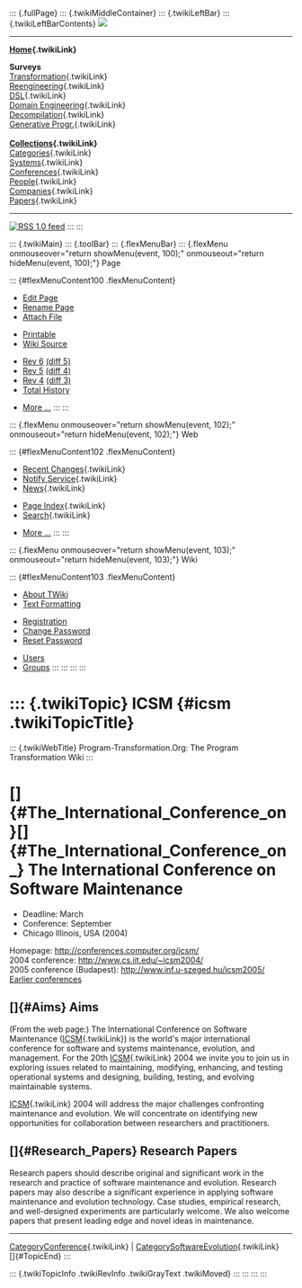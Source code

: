 ::: {.fullPage}
::: {.twikiMiddleContainer}
::: {.twikiLeftBar}
::: {.twikiLeftBarContents}
![](../pub/transformation.gif)

------------------------------------------------------------------------

**[Home](WebHome){.twikiLink}**

**Surveys**\
[Transformation](ProgramTransformation){.twikiLink}\
[Reengineering](ReengineeringWiki){.twikiLink}\
[DSL](DomainSpecificLanguages){.twikiLink}\
[Domain Engineering](DomainEngineering){.twikiLink}\
[Decompilation](DeCompilation){.twikiLink}\
[Generative Progr.](GenerativeProgrammingWiki){.twikiLink}\
\
**[Collections](CategoryCollection){.twikiLink}**\
[Categories](CategoryCategory){.twikiLink}\
[Systems](TransformationSystems){.twikiLink}\
[Conferences](TransformationConferences){.twikiLink}\
[People](TransformationPeople){.twikiLink}\
[Companies](TransformationCompanies){.twikiLink}\
[Papers](CategoryPaper){.twikiLink}

------------------------------------------------------------------------

[![](../pub/rss.gif "RSS 1.0 feed")](WebRss@skin=rss)
:::
:::

::: {.twikiMain}
::: {.toolBar}
::: {.flexMenuBar}
::: {.flexMenu onmouseover="return showMenu(event, 100);" onmouseout="return hideMenu(event, 100);"}
Page

::: {#flexMenuContent100 .flexMenuContent}
-   [Edit
    Page](http://www.program-transformation.org/edit/Transform/ICSM?t=1536826496)
-   [Rename
    Page](http://www.program-transformation.org/rename/Transform/ICSM)
-   [Attach
    File](http://www.program-transformation.org/attach/Transform/ICSM)

<!-- -->

-   [Printable](http://www.program-transformation.org/view/Transform/ICSM?skin=print.pattern)
-   [Wiki
    Source](http://www.program-transformation.org/view/Transform/ICSM?skin=text&raw=on&contenttype=text/plain)

<!-- -->

-   [Rev
    6](http://www.program-transformation.org/view/Transform/ICSM?rev=1.6)
    [(diff 5)](http://www.program-transformation.org/rdiff/Transform/ICSM?rev1=1.6&rev2=1.5)
-   [Rev
    5](http://www.program-transformation.org/view/Transform/ICSM?rev=1.5)
    [(diff 4)](http://www.program-transformation.org/rdiff/Transform/ICSM?rev1=1.5&rev2=1.4)
-   [Rev
    4](http://www.program-transformation.org/view/Transform/ICSM?rev=1.4)
    [(diff 3)](http://www.program-transformation.org/rdiff/Transform/ICSM?rev1=1.4&rev2=1.3)
-   [Total
    History](http://www.program-transformation.org/rdiff/Transform/ICSM)

<!-- -->

-   [More
    \...](http://www.program-transformation.org/oops/Transform/ICSM?template=oopsmore&param1=1.6&param2=1.6)
:::
:::

::: {.flexMenu onmouseover="return showMenu(event, 102);" onmouseout="return hideMenu(event, 102);"}
Web

::: {#flexMenuContent102 .flexMenuContent}
-   [Recent Changes](WebChanges){.twikiLink}
-   [Notify Service](WebNotify){.twikiLink}
-   [News](WebNews){.twikiLink}

<!-- -->

-   [Page Index](WebIndex){.twikiLink}
-   [Search](WebSearch){.twikiLink}

<!-- -->

-   [More
    \...](http://www.program-transformation.org/oops/Transform/ICSM?template=oopsmore&param1=1.6&param2=1.6)
:::
:::

::: {.flexMenu onmouseover="return showMenu(event, 103);" onmouseout="return hideMenu(event, 103);"}
Wiki

::: {#flexMenuContent103 .flexMenuContent}
-   [About
    TWiki](http://www.program-transformation.org/view/TWiki/WebHome)
-   [Text
    Formatting](http://www.program-transformation.org/view/TWiki/TextFormattingRules)

<!-- -->

-   [Registration](http://www.program-transformation.org/view/TWiki/TWikiRegistration)
-   [Change
    Password](http://www.program-transformation.org/view/TWiki/ChangePassword)
-   [Reset
    Password](http://www.program-transformation.org/view/TWiki/ResetPassword)

<!-- -->

-   [Users](http://www.program-transformation.org/view/Main/TWikiUsers)
-   [Groups](http://www.program-transformation.org/view/Main/TWikiGroups)
:::
:::
:::
:::

::: {.twikiTopic}
ICSM {#icsm .twikiTopicTitle}
====

::: {.twikiWebTitle}
Program-Transformation.Org: The Program Transformation Wiki
:::

[]{#The_International_Conference_on}[]{#The_International_Conference_on_} The International Conference on Software Maintenance
==============================================================================================================================

-   Deadline: March
-   Conference: September
-   Chicago Illinois, USA (2004)

Homepage: <http://conferences.computer.org/icsm/>\
2004 conference: <http://www.cs.iit.edu/~icsm2004/>\
2005 conference (Budapest): <http://www.inf.u-szeged.hu/icsm2005/>\
[Earlier
conferences](http://conferences.computer.org/icsm/Links_ICSM_Conferences.html)

[]{#Aims} Aims
--------------

(From the web page:) The International Conference on Software
Maintenance ([ICSM](ICSM){.twikiLink}) is the world\'s major
international conference for software and systems maintenance,
evolution, and management. For the 20th [ICSM](ICSM){.twikiLink} 2004 we
invite you to join us in exploring issues related to maintaining,
modifying, enhancing, and testing operational systems and designing,
building, testing, and evolving maintainable systems.

[ICSM](ICSM){.twikiLink} 2004 will address the major challenges
confronting maintenance and evolution. We will concentrate on
identifying new opportunities for collaboration between researchers and
practitioners.

[]{#Research_Papers} Research Papers
------------------------------------

Research papers should describe original and significant work in the
research and practice of software maintenance and evolution. Research
papers may also describe a significant experience in applying software
maintenance and evolution technology. Case studies, empirical research,
and well-designed experiments are particularly welcome. We also welcome
papers that present leading edge and novel ideas in maintenance.

------------------------------------------------------------------------

[CategoryConference](CategoryConference){.twikiLink} \|
[CategorySoftwareEvolution](CategorySoftwareEvolution){.twikiLink}\
[]{#TopicEnd}
:::

::: {.twikiTopicInfo .twikiRevInfo .twikiGrayText .twikiMoved}
:::
:::
:::
:::
